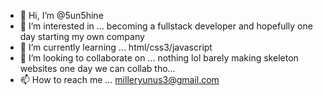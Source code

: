 - 👋 Hi, I’m @5un5hine
- 👀 I’m interested in ...
becoming a fullstack developer and hopefully one day starting my own company 
- 🌱 I’m currently learning ...
html/css3/javascript
- 💞️ I’m looking to collaborate on ...
nothing lol barely making skeleton websites one day we can collab tho...
- 📫 How to reach me ...
milleryunus3@gmail.com

<!---
5un5hine/5un5hine is a ✨ special ✨ repository because its `README.md` (this file) appears on your GitHub profile.
You can click the Preview link to take a look at your changes.
--->

